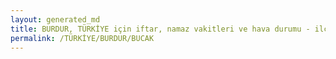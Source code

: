 ```yaml
---
layout: generated_md
title: BURDUR, TÜRKİYE için iftar, namaz vakitleri ve hava durumu - ilçe/eyalet seç
permalink: /TÜRKİYE/BURDUR/BUCAK
---
```


<script type="text/javascript">
  var country = TÜRKİYE;
  var city = BURDUR;
  var state = BUCAK;
  var lat = 72;
  var lon = 21;
</script>
